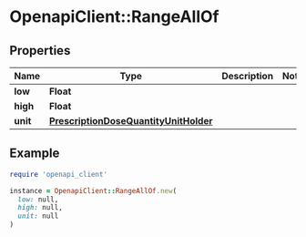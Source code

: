 # OpenapiClient::RangeAllOf

## Properties

| Name | Type | Description | Notes |
| ---- | ---- | ----------- | ----- |
| **low** | **Float** |  |  |
| **high** | **Float** |  |  |
| **unit** | [**PrescriptionDoseQuantityUnitHolder**](PrescriptionDoseQuantityUnitHolder.md) |  |  |

## Example

```ruby
require 'openapi_client'

instance = OpenapiClient::RangeAllOf.new(
  low: null,
  high: null,
  unit: null
)
```

